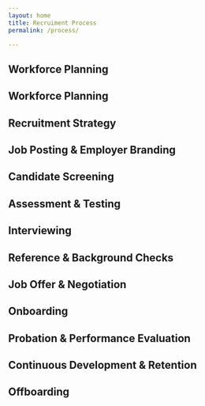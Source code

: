 ```yaml
---
layout: home
title: Recruiment Process
permalink: /process/

---
```


## Workforce Planning
## Workforce Planning
## Recruitment Strategy
## Job Posting & Employer Branding
## Candidate Screening
## Assessment & Testing
## Interviewing
## Reference & Background Checks
## Job Offer & Negotiation
## Onboarding
## Probation & Performance Evaluation
## Continuous Development & Retention
## Offboarding
